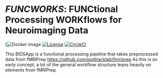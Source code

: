*FUNCWORKS*: FUNCtional Processing WORKflows for Neuroimaging Data
==================================================================

[![Docker image](https://img.shields.io/docker/v/adamkimbler/funcworks/v0.0.1a2)
[![License](https://img.shields.io/badge/License-Apache%202.0-blue.svg)](https://opensource.org/licenses/Apache-2.0)
[![CircleCI](https://circleci.com/gh/adamkimbler/funcworks.svg?style=shield)](https://circleci.com/gh/adamkimbler/funcworks/tree/master)

This BIDSApp is a functional processing pipeline that takes preprocessed data from fMRIPrep <https://github.com/poldracklab/fmriprep>
As this is an early concept, a lot of the general workflow structure leans heavily on elements from fMRIPrep
